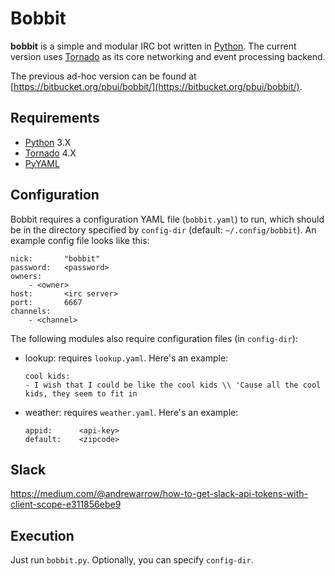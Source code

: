 # Bobbit

**bobbit** is a simple and modular IRC bot written in [Python].  The current
version uses [Tornado] as its core networking and event processing backend.

The previous ad-hoc version can be found at
[https://bitbucket.org/pbui/bobbit/](https://bitbucket.org/pbui/bobbit/).

## Requirements

- [Python]  3.X
- [Tornado] 4.X
- [PyYAML]

## Configuration
Bobbit requires a configuration YAML file (`bobbit.yaml`) to run, which should be in 
the directory specified by `config-dir` (default: `~/.config/bobbit`). An example
config file looks like this:

```
nick:       "bobbit"
password:   <password>
owners:      
    - <owner>
host:       <irc server>
port:       6667
channels:
    - <channel>
```

The following modules also require configuration files (in `config-dir`):
- lookup: requires `lookup.yaml`. Here's an example:
  ```
  cool kids:
  - I wish that I could be like the cool kids \\ 'Cause all the cool kids, they seem to fit in
  ```
- weather: requires `weather.yaml`. Here's an example:
  ```
  appid:      <api-key>
  default:    <zipcode>
  ```
  
## Slack

https://medium.com/@andrewarrow/how-to-get-slack-api-tokens-with-client-scope-e311856ebe9

## Execution
Just run `bobbit.py`. Optionally, you can specify `config-dir`.

[Python]:   https://python.org
[Tornado]:  http://www.tornadoweb.org/en/stable/
[PyYAML]:   http://pyyaml.org/
